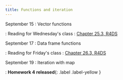 ```yaml
---
title: Functions and iteration
---
```


September 15
: Vector functions

: Reading for Wednesday's class
  : [Chapter 25.3, R4DS](https://r4ds.hadley.nz/functions.html#data-frame-functions)

September 17
: Data frame functions

: Reading for Friday's class
  : [Chapter 26.3, R4DS](https://r4ds.hadley.nz/iteration.html#reading-multiple-files)

September 19
: Iteration with map

: **Homework 4 released**{: .label .label-yellow }